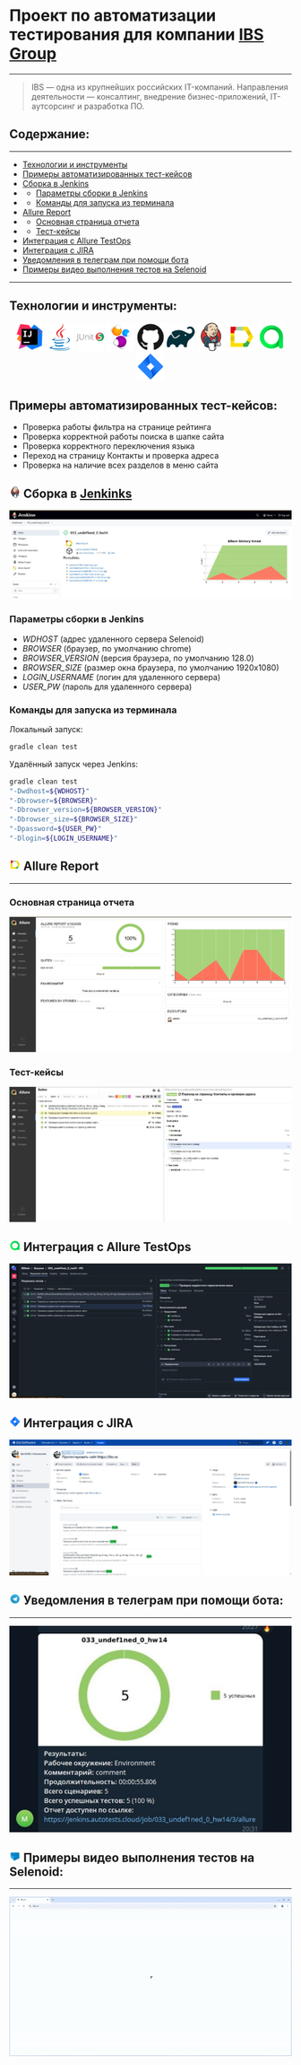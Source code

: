 # Проект по автоматизации тестирования для компании [IBS Group](https://ibs.ru/)
____

> IBS — одна из крупнейших российских IT-компаний. Направления деятельности — консалтинг, внедрение бизнес-приложений, IT-аутсорсинг и разработка ПО.

## Содержание:
___

- <a href="#tools">Технологии и инструменты</a>
- <a href="#cases">Примеры автоматизированных тест-кейсов</a>
- <a href="#jenkins">Сборка в Jenkins</a>
- - <a href="#jenkins-params">Параметры сборки в Jenkins</a> 
- - <a href="#commands">Команды для запуска из терминала</a> 
- <a href="#allure">Allure Report</a>
- - <a href="#allure-report">Основная страница отчета</a>
- - <a href="#allure-cases">Тест-кейсы</a>
- <a href="#testops">Интеграция с Allure TestOps</a>
- <a href="#jira">Интеграция с JIRA</a>
- <a href="#telegram">Уведомления в телеграм при помощи бота</a>
- <a href="#video">Примеры видео выполнения тестов на Selenoid</a>
___

<a id="tools"></a>
## Технологии и инструменты:
<p align="center">
<a href="https://www.jetbrains.com/idea/"><img src="media/intellij-original.svg" width="50" height="50" /></a>
<a href="https://www.java.com/"><img src="media/java-original.svg" width="50" height="50" /></a>
<a href="https://junit.org/junit5/"><img src="media/junit-original-wordmark.svg" width="50" height="50" /></a>
<a href="https://selenide.org/"><img src="media/Selenide.svg" width="50" height="50" /></a>
<a href="https://github.com/"><img src="media/github-original.svg" width="50" height="50" /></a>
<a href="https://gradle.org/"><img src="media/gradle-original.svg" width="50" height="50" /></a>
<a href="https://www.jenkins.io/"><img src="media/jenkins-original.svg" width="50" height="50" /></a>
<a href="https://allurereport.org/"><img src="media/Allure.svg" width="50" height="50" /></a>
<a href="https://qameta.io/"><img src="media/qameta.svg" width="50" height="50" /></a>
<a href="https://www.atlassian.com/software/jira"><img src="media/Jira.svg" width="50" height="50" /></a>
</p>

<a id="cases"></a>
## Примеры автоматизированных тест-кейсов:
- Проверка работы фильтра на странице рейтинга
- Проверка корректной работы поиска в шапке сайта
- Проверка корректного переключения языка
- Переход на страницу Контакты и проверка адреса
- Проверка на наличие всех разделов в меню сайта

<a id="jenkins"></a>
## <img src="media/jenkins-original.svg" width="20" height="20" /> Сборка в [Jenkinks](https://jenkins.autotests.cloud/job/033_undef1ned_0_hw14/)
<img src="media/jenkins.jpg"/>

<a id="jenkins-params"></a>
### Параметры сборки в Jenkins
- *WDHOST* (адрес удаленного сервера Selenoid)
- *BROWSER* (браузер, по умолчанию chrome)
- *BROWSER_VERSION* (версия браузера, по умолчанию 128.0)
- *BROWSER_SIZE* (размер окна браузера, по умолчанию 1920x1080)
- *LOGIN_USERNAME* (логин для удаленного сервера)
- *USER_PW* (пароль для удаленного сервера)

<a id="commands"></a>
### Команды для запуска из терминала

Локальный запуск:
```bash
gradle clean test
```

Удалённый запуск через Jenkins:
```bash
gradle clean test
"-Dwdhost=${WDHOST}"
"-Dbrowser=${BROWSER}"
"-Dbrowser_version=${BROWSER_VERSION}"
"-Dbrowser_size=${BROWSER_SIZE}"
"-Dpassword=${USER_PW}"
"-Dlogin=${LOGIN_USERNAME}"
```

<a id="allure"></a>
## <img src="media/Allure.svg" width="20" height="20" /> Allure Report
___

<a id="allure-report"></a>
### Основная страница отчета
<img src="media/allure-overview.jpg"/>

<a id="allure-cases"></a>
### Тест-кейсы
<img src="media/allure-report.jpg"/>

<a id="testops"></a>
## <img src="media/qameta.svg" width="20" height="20" /> Интеграция с Allure TestOps
<img src="media/allure-testops.jpg"/>

<a id="jira"></a>
## <img src="media/Jira.svg" width="20" height="20" /> Интеграция с JIRA
<img src="media/jira.jpg"/>

<a id="telegram"></a>
## <img src="media/Telegram.svg" width="20" height="20" /> Уведомления в телеграм при помощи бота:
___
<img src="media/telegram-notify.jpg"/>


<a id="video"></a>
## <img src="media/Selenoid.svg" width="20" height="20" /> Примеры видео выполнения тестов на Selenoid:
___
<img src="media/videotest.gif"/>